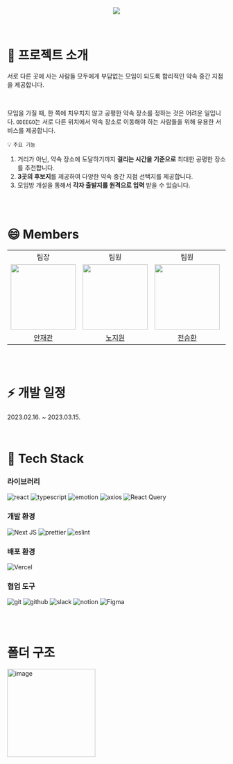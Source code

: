 <div align="center">
  <img src="https://user-images.githubusercontent.com/59648372/224749371-b7df11f3-8e6d-49e7-8118-661597e55e9d.png" />
</div>

<br />
<br />

# 👋 프로젝트 소개

서로 다른 곳에 사는 사람들 모두에게 부담없는 모임이 되도록 합리적인 약속 중간 지점을 제공합니다.

<br />

모임을 가질 때, 한 쪽에 치우치지 않고 공평한 약속 장소를 정하는 것은 어려운 일입니다. 
`ODEEGO`는 서로 다른 위치에서 약속 장소로 이동해야 하는 사람들을 위해 유용한 서비스를 제공합니다. 

💡 `주요 기능`
  1) 거리가 아닌, 약속 장소에 도달하기까지 **걸리는 시간을 기준으로** 최대한 공평한 장소를 추천합니다.
  2) **3곳의 후보지**를 제공하여 다양한 약속 중간 지점 선택지를 제공합니다.
  3) 모임방 개설을 통해서 **각자 출발지를 원격으로 입력** 받을 수 있습니다.


<br />
<br />

# 😄 Members

<table>
  <tbody>
  <tr>
  <td align="center">팀장</td>
  <td align="center">팀원</td>
  <td align="center">팀원</td>
  <td align="center">팀원</td>
  </tr>
  <tr>
  <td align="center"><a href="https://github.com/jaekwanAHN"><img src="https://avatars.githubusercontent.com/u/12118892?v=4" width="150px;" style="max-width: 100%;"/></a></td>
  <td align="center"><a href="https://github.com/fly1chop"><img src="https://avatars.githubusercontent.com/u/25377159?v=4" width="150px;" style="max-width: 100%;"/></a></td>
  <td align="center"><a href="https://github.com/Seung-hwan285"><img src="https://avatars.githubusercontent.com/u/74364667?v=4" width="150px;" style="max-width: 100%;"/></a></td>
  <td align="center"><a href="https://github.com/Kal-MH"><img src="https://avatars.githubusercontent.com/u/59648372?v=4" width="150px;" style="max-width: 100%;"/></a></td>
  </tr>
  <tr>
  <td align="center"><a href="https://github.com/jaekwanAHN">안재관</a></td>
  <td align="center"><a href="https://github.com/fly1chop">노지원</a></td>
  <td align="center"><a href="https://github.com/Seung-hwan285">전승환</a></td>
  <td align="center"><a href="https://github.com/Kal-MH">갈미현</a></td>
  </tr>
  </tbody>
</table>

<br />
<br />

# ⚡ 개발 일정

2023.02.16. ~ 2023.03.15.

<br />

# 💪 Tech Stack

### 라이브러리

![react](https://img.shields.io/badge/react-61DAFB?style=for-the-badge&logo=react&logoColor=black)
![typescript](https://img.shields.io/badge/typescript-3178C6?style=for-the-badge&logo=typescript&logoColor=white)
![emotion](https://img.shields.io/badge/emotion-DB7093?style=for-the-badge&logo=emotion&logoColor=white)
![axios](https://img.shields.io/badge/axios-5A29E4?style=for-the-badge&logo=axios&logoColor=white)
![React Query](https://img.shields.io/badge/-React%20Query-FF4154?style=for-the-badge&logo=react%20query&logoColor=white)
<br />
### 개발 환경
![Next JS](https://img.shields.io/badge/Next-black?style=for-the-badge&logo=next.js&logoColor=white)
![prettier](https://img.shields.io/badge/prettier-F7B93E?style=for-the-badge&logo=prettier&logoColor=white)
![eslint](https://img.shields.io/badge/eslint-4B32C3?style=for-the-badge&logo=eslint&logoColor=white)
<br />
### 배포 환경
![Vercel](https://img.shields.io/badge/vercel-%23000000.svg?style=for-the-badge&logo=vercel&logoColor=white)
<br />
### 협업 도구
![git](https://img.shields.io/badge/git-F05032?style=for-the-badge&logo=git&logoColor=white)
![github](https://img.shields.io/badge/github-181717?style=for-the-badge&logo=github&logoColor=white)
![slack](https://img.shields.io/badge/slack-4A154B?style=for-the-badge&logo=slack&logoColor=white)
![notion](https://img.shields.io/badge/notion-000000?style=for-the-badge&logo=notion&logoColor=white)
![Figma](https://img.shields.io/badge/figma-%23F24E1E.svg?style=for-the-badge&logo=figma&logoColor=white)

<br />
<br />

# 폴더 구조

<img width="203" alt="image" src="https://user-images.githubusercontent.com/59648372/224749941-91bc67cb-b6f8-4486-acd2-d8ed270f0544.png">
